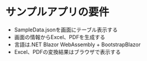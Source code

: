 # サンプルアプリの要件

- SampleData.jsonを画面にテーブル表示する
- 画面の情報からExcel、PDFを生成する
- 言語は.NET Blazor WebAssembly + BootstrapBlazor
- Excel、PDFの変換結果はブラウザで表示する
